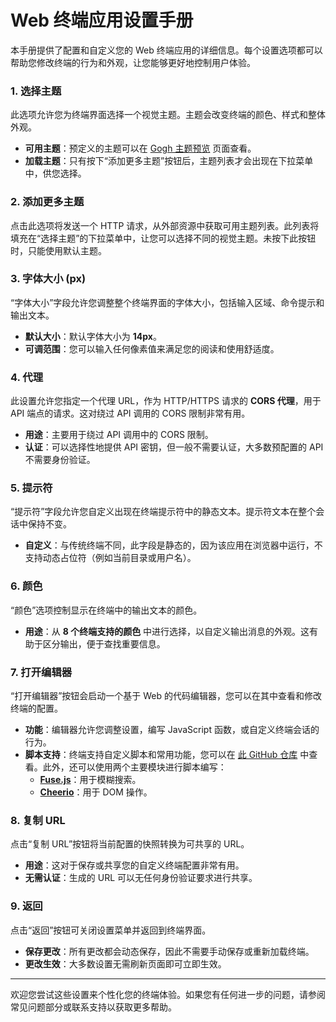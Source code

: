 # Web 终端应用设置手册

本手册提供了配置和自定义您的 Web 终端应用的详细信息。每个设置选项都可以帮助您修改终端的行为和外观，让您能够更好地控制用户体验。

### 1. 选择主题
此选项允许您为终端界面选择一个视觉主题。主题会改变终端的颜色、样式和整体外观。

- **可用主题**：预定义的主题可以在 [Gogh 主题预览](https://gogh-co.github.io/Gogh/) 页面查看。
- **加载主题**：只有按下“添加更多主题”按钮后，主题列表才会出现在下拉菜单中，供您选择。

### 2. 添加更多主题
点击此选项将发送一个 HTTP 请求，从外部资源中获取可用主题列表。此列表将填充在“选择主题”的下拉菜单中，让您可以选择不同的视觉主题。未按下此按钮时，只能使用默认主题。

### 3. 字体大小 (px)
“字体大小”字段允许您调整整个终端界面的字体大小，包括输入区域、命令提示和输出文本。

- **默认大小**：默认字体大小为 **14px**。
- **可调范围**：您可以输入任何像素值来满足您的阅读和使用舒适度。

### 4. 代理
此设置允许您指定一个代理 URL，作为 HTTP/HTTPS 请求的 **CORS 代理**，用于 API 端点的请求。这对绕过 API 调用的 CORS 限制非常有用。

- **用途**：主要用于绕过 API 调用中的 CORS 限制。
- **认证**：可以选择性地提供 API 密钥，但一般不需要认证，大多数预配置的 API 不需要身份验证。

### 5. 提示符
“提示符”字段允许您自定义出现在终端提示符中的静态文本。提示符文本在整个会话中保持不变。

- **自定义**：与传统终端不同，此字段是静态的，因为该应用在浏览器中运行，不支持动态占位符（例如当前目录或用户名）。

### 6. 颜色
“颜色”选项控制显示在终端中的输出文本的颜色。

- **用途**：从 **8 个终端支持的颜色** 中进行选择，以自定义输出消息的外观。这有助于区分输出，便于查找重要信息。

### 7. 打开编辑器
“打开编辑器”按钮会启动一个基于 Web 的代码编辑器，您可以在其中查看和修改终端的配置。

- **功能**：编辑器允许您调整设置，编写 JavaScript 函数，或自定义终端会话的行为。
- **脚本支持**：终端支持自定义脚本和常用功能，您可以在 [此 GitHub 仓库](https://github.com/yuxiaoli/scripts/tree/main/src/js/terminal) 中查看。此外，还可以使用两个主要模块进行脚本编写：
  - **[Fuse.js](https://www.fusejs.io/)**：用于模糊搜索。
  - **[Cheerio](https://cheerio.js.org/docs/intro)**：用于 DOM 操作。

### 8. 复制 URL
点击“复制 URL”按钮将当前配置的快照转换为可共享的 URL。

- **用途**：这对于保存或共享您的自定义终端配置非常有用。
- **无需认证**：生成的 URL 可以无任何身份验证要求进行共享。

### 9. 返回
点击“返回”按钮可关闭设置菜单并返回到终端界面。

- **保存更改**：所有更改都会动态保存，因此不需要手动保存或重新加载终端。
- **更改生效**：大多数设置无需刷新页面即可立即生效。

---

欢迎您尝试这些设置来个性化您的终端体验。如果您有任何进一步的问题，请参阅常见问题部分或联系支持以获取更多帮助。